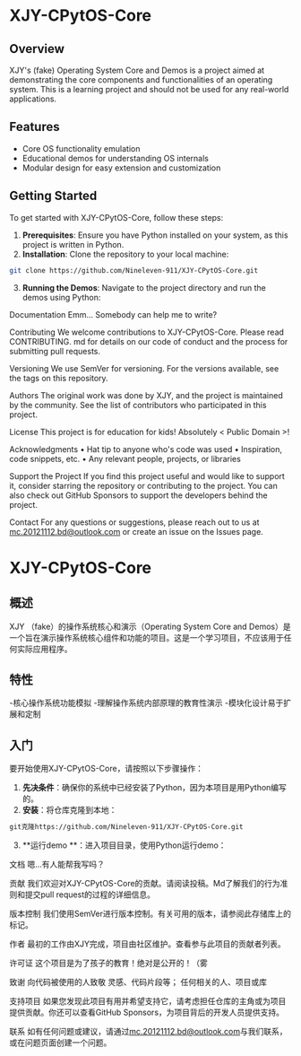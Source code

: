 # XJY-CPytOS-Core

## Overview

XJY's (fake) Operating System Core and Demos is a project aimed at demonstrating the core components and functionalities of an operating system.    This is a learning project and should not be used for any real-world applications.

## Features

- Core OS functionality emulation
- Educational demos for understanding OS internals
- Modular design for easy extension and customization

## Getting Started

To get started with XJY-CPytOS-Core, follow these steps:

1. **Prerequisites**: Ensure you have Python installed on your system, as this project is written in Python.
2. **Installation**: Clone the repository to your local machine:

```bash
git clone https://github.com/Nineleven-911/XJY-CPytOS-Core.git
```

3. **Running the Demos**: Navigate to the project directory and run the demos using Python:

Documentation
Emm... Somebody can help me to write?

Contributing
We welcome contributions to XJY-CPytOS-Core.    Please read CONTRIBUTING.   md for details on our code of conduct and the process for submitting pull requests.

Versioning
We use SemVer for versioning.    For the versions available, see the tags on this repository.

Authors
The original work was done by XJY, and the project is maintained by the community.    See the list of contributors who participated in this project.

License
This project is for education for kids!   Absolutely < Public Domain >!

Acknowledgments
•  Hat tip to anyone who's code was used
•  Inspiration, code snippets, etc.
•  Any relevant people, projects, or libraries

Support the Project
If you find this project useful and would like to support it, consider starring the repository or contributing to the project.    You can also check out GitHub Sponsors to support the developers behind the project.

Contact
For any questions or suggestions, please reach out to us at <mc.20121112.bd@outlook.com> or create an issue on the Issues page.




# XJY-CPytOS-Core

## 概述

XJY （fake）的操作系统核心和演示（Operating System Core and Demos）是一个旨在演示操作系统核心组件和功能的项目。这是一个学习项目，不应该用于任何实际应用程序。

## 特性

-核心操作系统功能模拟
-理解操作系统内部原理的教育性演示
-模块化设计易于扩展和定制

## 入门

要开始使用XJY-CPytOS-Core，请按照以下步骤操作：

1. **先决条件**：确保你的系统中已经安装了Python，因为本项目是用Python编写的。
2. **安装**：将仓库克隆到本地：

```bash
git克隆https://github.com/Nineleven-911/XJY-CPytOS-Core.git
```

3. **运行demo **：进入项目目录，使用Python运行demo：

文档
嗯…有人能帮我写吗？

贡献
我们欢迎对XJY-CPytOS-Core的贡献。请阅读投稿。Md了解我们的行为准则和提交pull request的过程的详细信息。

版本控制
我们使用SemVer进行版本控制。有关可用的版本，请参阅此存储库上的标记。

作者
最初的工作由XJY完成，项目由社区维护。查看参与此项目的贡献者列表。

许可证
这个项目是为了孩子的教育！绝对是公开的！（雾

致谢
向代码被使用的人致敬
灵感、代码片段等；
任何相关的人、项目或库

支持项目
如果您发现此项目有用并希望支持它，请考虑担任仓库的主角或为项目提供贡献。你还可以查看GitHub Sponsors，为项目背后的开发人员提供支持。

联系
如有任何问题或建议，请通过<mc.20121112.bd@outlook.com>与我们联系，或在问题页面创建一个问题。
